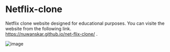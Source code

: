 # Netflix-clone
Netflix clone website designed for educational purposes.
You can visite the website from the following link.   
https://nuwanskar.github.io/net-flix-clone/  .

![image](https://user-images.githubusercontent.com/126737598/222443167-dd19e954-0617-482a-8899-a031122ece45.png)

